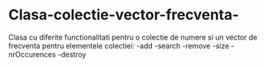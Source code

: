 # Clasa-colectie-vector-frecventa-

Clasa cu diferite functionalitati pentru o colectie de numere si un vector de frecventa pentru elementele colectiei:
-add
-search
-remove
-size
-nrOccurences
-destroy

